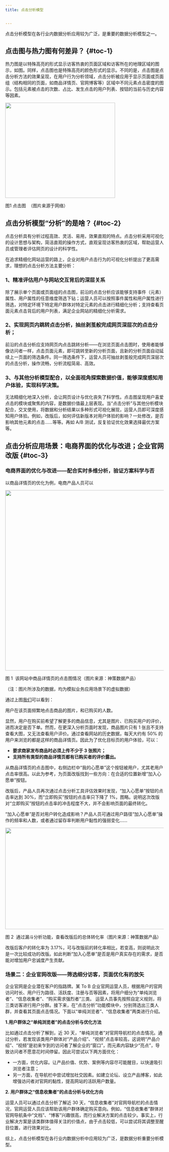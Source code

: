 ```yaml
---
title: 点击分析模型


---
```

点击分析模型在各行业内数据分析应用较为广泛，是重要的数据分析模型之一。

## 点击图与热力图有何差异？ {#toc-1}

热力图是以特殊高亮的形式显示访客热衷的页面区域和访客所在的地理区域的图示，如图。同样，点击图也是特殊高亮的颜色形式的显示。不同的是，点击图是点击分析方法的效果呈现，在用户行为分析领域，点击分析被应用于显示页面或页面组（结构相同的页面，如商品详情页、官网博客等）区域中不同元素点击密度的图示。包括元素被点击的次数、占比、发生点击的用户列表、按钮的当前与历史内容等因素。

<img loading="lazy" class="aligncenter" src="https://haomou.oss-cn-beijing.aliyuncs.com/upload/2021/05/GV45JL8qMbwuVBMDD1EX.jpg?x-oss-process=image/quality,q_10/resize,m_lfit,w_200" data-src="https://haomou.oss-cn-beijing.aliyuncs.com/upload/2021/05/GV45JL8qMbwuVBMDD1EX.jpg?x-oss-process=image/format,webp" alt="" width="349" height="303" data-action="zoom" />

图1 点击图  （图片来源于网络）

## 点击分析模型“分析”的是啥？ {#toc-2}

点击分析具有分析过程高效、灵活、易用，效果直观的特点。点击分析采用可视化的设计思想与架构，简洁直观的操作方式，直观呈现访客热衷的区域，帮助运营人员或管理者评估网页的设计的科学性。

在追求精细化网站运营的路上，企业对用户点击行为的可视化分析提出了更高需求，理想的点击分析方法主要分析：

### **1、精准评估用户与网站交互背后的深层关系**

除了展示单个页面或页面组的点击图，前沿的点击分析应该能够支持事件（元素）属性、用户属性的任意维度筛选下钻；运营人员可以按照事件属性和用户属性进行筛选，对特定环境下特定用户群体对特定元素的点击进行精细化分析；支持查看页面元素点击背后的用户列表，满足企业网站的精细化分析需求。

### **2、实现网页内跳转点击分析，抽丝剥茧般完成网页深层次的点击分析；**

前沿的点击分析应支持网页内点击跳转分析——在浏览页面点击图时，使用者能够像访问者一样，点击页面元素，即可跳转至新的分析页面，且新的分析页面自动延续上一页面的筛选条件。同一筛选条件下，运营人员可抽丝剥茧般完成网页深层次的点击分析，操作流畅，分析流程简易、高效。

### **3、与其他分析模型配合，以全面视角探索数据价值，能够深度感知用户体验，实现科学决策。**

无法精细化地深入分析，会让网页设计与优化丧失了科学性。点击图呈现用户喜爱点击的模块或聚焦的内容，是数据价值最上层表现。当“点击分析”与其他分析模块配合，交叉使用，将数据和分析结果以多种形式可视化展现，运营人员即可深度感知用户体验。例如，改版后，如何评估新版本对用户体验的影响？一处修改，是否影响其他元素的点击……等等。再如 A/B 测试，反复验证优化效果选择最优方案等。

## 点击分析应用场景：电商界面的优化与改进；企业官网改版 {#toc-3}

### **电商界面的优化与改进——配合实时多维分析，验证方案科学与否**

以商品详情页的优化为例，电商产品人员可以 

<img loading="lazy" class="aligncenter" src="https://haomou.oss-cn-beijing.aliyuncs.com/upload/2021/05/vC2n0NlgWxxGyzliv0J7.png?x-oss-process=image/quality,q_10/resize,m_lfit,w_200" data-src="https://haomou.oss-cn-beijing.aliyuncs.com/upload/2021/05/vC2n0NlgWxxGyzliv0J7.png?x-oss-process=image/format,webp" alt="" width="770" height="574" data-action="zoom" />

图 1  该网站中商品详情页的点击图情况（图片来源：神策数据产品）

（注：图片所涉及的数据，均为模拟业务应用场景下的虚拟数据）

通过上图[我们](https://www.w3cdoc.com)可以看到：

用户在该页面频繁地点击商品的图片，和已购买的人数。

显然，用户在购买前希望了解更多的商品信息，尤其是图片、已购买用户的评价，进而决定是否下单。然而，在更深入分析页面时发现，商品图片只有 1 张且不支持查看大图，又无法查看用户评价。通过查看网站的历史数据，每天大约有 50% 的用户来浏览的都是这样的商品详情页。因此为了优化目标页的用户体验，可以：

* **要求商家发布商品时必须上传不少于 3 张照片；**
* **支持所有类型的商品详情页都有已购买者的评价露出。**

从商品详情页的点击图中，右侧边栏中“我的心愿单”这个按钮被用户，尤其老用户点击率很高。以此为参考，为页面改版找到一些方向：在合适的位置新增“加入心愿单”按钮。

改版后，产品人员再次通过点击分析工具评估效果时发现，“加入心愿单”按钮的点击率达到 30%，而“立即购买”按钮的点击率只下降了 1%，图略。说明这次改版对“立即购买”按钮的点击率的冲击程度不大，并不会影响页面的最终转化。

“加入心愿单”是否对用户转化造成影响？产品人员可通过用户路径“加入心愿单”操作的频率和人数，或者通过留存率判断用户黏性的强弱变化……

<img loading="lazy" class="aligncenter" src="https://haomou.oss-cn-beijing.aliyuncs.com/upload/2021/05/YbXy1T6B7xSBLiIfr9yf.png?x-oss-process=image/quality,q_10/resize,m_lfit,w_200" data-src="https://haomou.oss-cn-beijing.aliyuncs.com/upload/2021/05/YbXy1T6B7xSBLiIfr9yf.png?x-oss-process=image/format,webp" alt="" width="728" height="323" data-action="zoom" />

图 2  通过漏斗分析功能，查看改版后的总体转化率（图片来源：神策数据产品）

改版后客户的转化率为 3.17%，可与改版前的转化率相比，若变高，则说明此次是一次比较成功的改版。如此判断“加入心愿单”是否是用户真实存在的需求，是否能对增加用户忠诚度产生贡献。

### **场景二：企业官网改版——筛选细分访客，页面优化有的放矢**

企业官网是企业潜在客户的指路牌。某 To B 企业官网运营人员，根据用户的官网访问时长、用户行为路径、活跃度、注册与否等因素，将用户细分为“单纯浏览者”、“信息收集者”、“购买需求强烈者”三类。 运营人员事先按照自定义规则，将三类访客进行用户分群。接下来，在“点击分析”功能模块中，分别筛选出三类人群，并查看其页面点击情况。下面以“单纯浏览者”、“信息收集者”两类进行介绍。

**1.用户群体之“单纯浏览者”的点击分析与优化方法**

比如通过点击分析了解到，近 30 天，“单纯浏览者”对官网导航栏的点击情况。通过分析，若发现该类用户群体对“产品介绍”、“视频”点击率较高，这说明“产品介绍”、“视频”是初来乍到的访问者了解企业的“窗口”，而元素内容缺少“亮点”，导致访问者不愿意花时间停留。因此可尝试以下两方面优化：

* 一方面，优化内容。让产品价值、优势、案例等内容尽可能醒目，以快速吸引浏览者注意；
* 另一方面，在导航栏中尝试增加社交因素。如建立论坛、设立产品博客，如此增强访问者对官网的黏性，提高网站的活跃用户数量。

**2. 用户群体之“信息收集者”的点击分析与优化方向**

运营人员可以通过点击分析了解近 30 天，“信息收集者”对官网导航栏的点击情况，官网运营人员应该帮助该用户群体确定购买意向。例如，“信息收集者”群体对官网导航条中“文档”、“博客”兴趣很高，而行业解决方案的点击较少。事实上，行业解决方案是该类群体值得关注的价值点，由于点击较低，可以尝试将其调整至醒目位置，进行效果对比。

综上，点击分析模型在各行业内数据分析中应用较为广泛，是数据分析重要分析模型。
